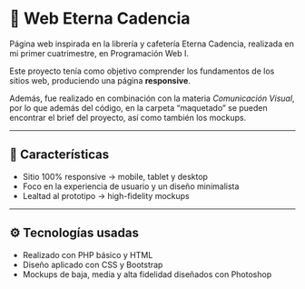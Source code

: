 # 📝 Web Eterna Cadencia 

Página web inspirada en la librería y cafetería Eterna Cadencia, realizada en mi primer cuatrimestre, en Programación Web I.

Este proyecto tenía como objetivo comprender los fundamentos de los sitios web, produciendo una página **responsive**. 

Además, fue realizado en combinación con la materia *Comunicación Visual*, por lo que además del código, en la carpeta “maquetado” se pueden encontrar el brief del proyecto, así como también los mockups.

---

## 🫧 Características
- Sitio 100% responsive →  mobile, tablet y desktop
- Foco en la experiencia de usuario y un diseño minimalista
- Lealtad al prototipo → high-fidelity mockups

---

##  ⚙️ Tecnologías usadas
- Realizado con PHP básico y HTML
- Diseño aplicado con CSS y Bootstrap
- Mockups de baja, media y alta fidelidad diseñados con Photoshop
